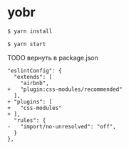 # yobr

```bash
$ yarn install
```

```bash
$ yarn start
```

TODO вернуть в package.json

```git
"eslintConfig": {
  "extends": [
    "airbnb",
+   "plugin:css-modules/recommended"
  ],
+ "plugins": [
+   "css-modules"
+ ],
  "rules": {
-   "import/no-unresolved": "off",
  }
},
```

